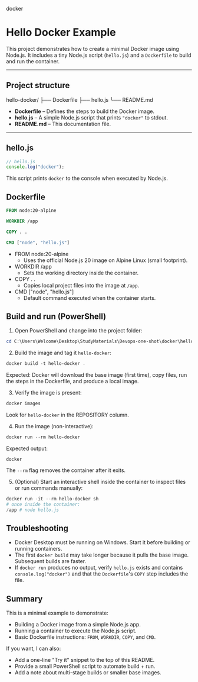 docker
# Hello Docker Example

This project demonstrates how to create a minimal Docker image using Node.js. It includes a tiny Node.js script (`hello.js`) and a `Dockerfile` to build and run the container.

---

## Project structure

hello-docker/
├── Dockerfile
├── hello.js
└── README.md

- **Dockerfile** – Defines the steps to build the Docker image.
- **hello.js** – A simple Node.js script that prints `"docker"` to stdout.
- **README.md** – This documentation file.

---

## hello.js

```javascript
// hello.js
console.log("docker");
```

This script prints `docker` to the console when executed by Node.js.

## Dockerfile

```dockerfile
FROM node:20-alpine

WORKDIR /app

COPY . .

CMD ["node", "hello.js"]
```

- FROM node:20-alpine
	- Uses the official Node.js 20 image on Alpine Linux (small footprint).
- WORKDIR /app
	- Sets the working directory inside the container.
- COPY . .
	- Copies local project files into the image at `/app`.
- CMD ["node", "hello.js"]
	- Default command executed when the container starts.

## Build and run (PowerShell)

1. Open PowerShell and change into the project folder:

```powershell
cd C:\Users\Welcome\Desktop\StudyMaterials\Devops-one-shot\docker\hello-docker
```

2. Build the image and tag it `hello-docker`:

```powershell
docker build -t hello-docker .
```

Expected: Docker will download the base image (first time), copy files, run the steps in the Dockerfile, and produce a local image.

3. Verify the image is present:

```powershell
docker images
```

Look for `hello-docker` in the REPOSITORY column.

4. Run the image (non-interactive):

```powershell
docker run --rm hello-docker
```

Expected output:

```
docker
```

The `--rm` flag removes the container after it exits.

5. (Optional) Start an interactive shell inside the container to inspect files or run commands manually:

```powershell
docker run -it --rm hello-docker sh
# once inside the container:
/app # node hello.js
```

## Troubleshooting

- Docker Desktop must be running on Windows. Start it before building or running containers.
- The first `docker build` may take longer because it pulls the base image. Subsequent builds are faster.
- If `docker run` produces no output, verify `hello.js` exists and contains `console.log("docker")` and that the `Dockerfile`'s `COPY` step includes the file.

## Summary

This is a minimal example to demonstrate:

- Building a Docker image from a simple Node.js app.
- Running a container to execute the Node.js script.
- Basic Dockerfile instructions: `FROM`, `WORKDIR`, `COPY`, and `CMD`.

If you want, I can also:

- Add a one-line "Try it" snippet to the top of this README.
- Provide a small PowerShell script to automate build + run.
- Add a note about multi-stage builds or smaller base images.